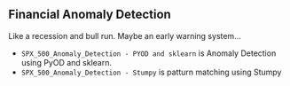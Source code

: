 ## Financial Anomaly Detection 
Like a recession and bull run. Maybe an early warning system... 

* `SPX_500_Anomaly_Detection - PYOD and sklearn` is Anomaly Detection using PyOD and sklearn.
* `SPX_500_Anomaly_Detection - Stumpy` is patturn matching using Stumpy
